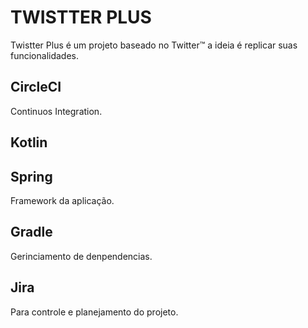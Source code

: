 # TWISTTER PLUS 
<p> Twistter Plus é um projeto baseado no Twitter™ a ideia é replicar suas funcionalidades.</p>

## CircleCI
<p>Continuos Integration.</p>

## Kotlin

## Spring
<p> Framework da aplicação.</p>

## Gradle
<p> Gerinciamento de denpendencias.</p>

## Jira
<p> Para controle e planejamento do projeto.</p>